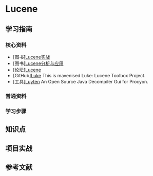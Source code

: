 # Lucene

## 学习指南

### 核心资料

* [图书][Lucene实战](http://product.dangdang.com/21094976.html)
* [图书][Lucene分析与应用](http://product.dangdang.com/20362257.html)
* [论坛][Lucene](http://lucene.472066.n3.nabble.com)
* [GitHub][Luke](https://github.com/DmitryKey/luke) This is mavenised Luke: Lucene Toolbox Project.
* [工具][Luyten](https://github.com/deathmarine/Luyten) An Open Source Java Decompiler Gui for Procyon.

### 普通资料

### 学习步骤

## 知识点

## 项目实战

## 参考文献
